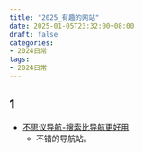 ```yaml
---
title: "2025_有趣的网站"
date: 2025-01-05T23:32:00+08:00
draft: false
categories:
- 2024日常
tags:
- 2024日常
---
```



## 1

- [不思议导航-搜索比导航更好用](https://orxing.top/nav)
	- 不错的导航站。

